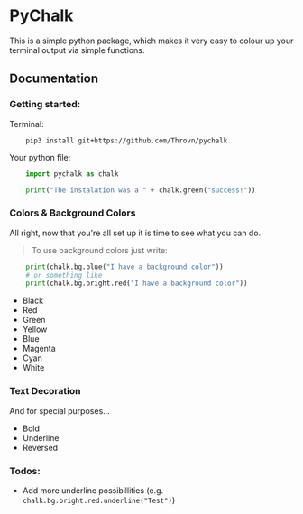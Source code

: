 # PyChalk
This is a simple python package, which makes it very easy to colour up your terminal output via simple functions.

## Documentation
### Getting started:

Terminal:
```
    pip3 install git+https://github.com/Throvn/pychalk
```

Your python file:
```python
    import pychalk as chalk

    print("The instalation was a " + chalk.green("success!"))
```

### Colors & Background Colors

All right, now that you're all set up it is time to see what you can do.

> To use background colors just write:
```python
    print(chalk.bg.blue("I have a background color"))
    # or something like
    print(chalk.bg.bright.red("I have a background color"))
```

* Black
* Red
* Green
* Yellow
* Blue
* Magenta
* Cyan
* White

### Text Decoration

And for special purposes...

* Bold
* Underline
* Reversed

### Todos:
* Add more underline possibillities (e.g. ``chalk.bg.bright.red.underline("Test")``)